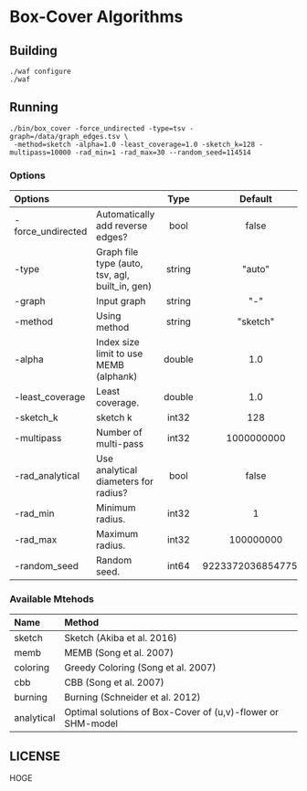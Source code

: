 # Box-Cover Algorithms

## Building

```
./waf configure
./waf
```

## Running

```
./bin/box_cover -force_undirected -type=tsv -graph=/data/graph_edges.tsv \
 -method=sketch -alpha=1.0 -least_coverage=1.0 -sketch_k=128 -multipass=10000 -rad_min=1 -rad_max=30 --random_seed=114514 
```

### Options
|Options||Type|Default|
|:----------------|:-----------------------------------------------|:-----:|:----:|
|-force_undirected|Automatically add reverse edges?                | bool  |false  |
|-type            |Graph file type (auto, tsv, agl, built_in, gen) |string | "auto"|
|-graph           |Input graph                                     |string | "-"   |
|-method          |Using method                                    |string |"sketch"|
|-alpha           |Index size limit to use MEMB (alpha*n*k)        |double |1.0    |
|-least_coverage  |Least coverage.                   |double |1.0|
|-sketch_k        |sketch k                                        |int32|128|
|-multipass       |Number of multi-pass                            |int32|1000000000|
|-rad_analytical  |Use analytical diameters for radius?            | bool|false|
|-rad_min         |Minimum radius.                                  |int32 |  1|
|-rad_max         |Maximum radius.                                  |int32 |100000000|
|-random_seed     |Random seed.                                    |int64|922337203685477583|

### Available Mtehods

|Name|Method|
|:--|:--|
|sketch|Sketch (Akiba et al. 2016)|
|memb|MEMB (Song et al. 2007)|
|coloring|Greedy Coloring (Song et al. 2007)|
|cbb|CBB (Song et al. 2007)|
|burning|Burning (Schneider et al. 2012)|
|analytical|Optimal solutions of Box-Cover of (u,v)-flower or SHM-model|

## LICENSE

HOGE
